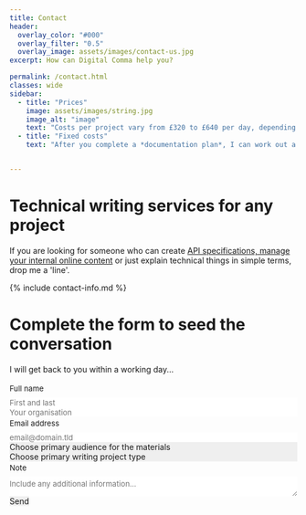```yaml
---
title: Contact
header:
  overlay_color: "#000"
  overlay_filter: "0.5"
  overlay_image: assets/images/contact-us.jpg
excerpt: How can Digital Comma help you?

permalink: /contact.html
classes: wide
sidebar:
  - title: "Prices"
    image: assets/images/string.jpg
    image_alt: "image"
    text: "Costs per project vary from £320 to £640 per day, depending upon the length and complexity of the work."
  - title: "Fixed costs"
    text: "After you complete a *documentation plan*, I can work out a fixed cost (if that's of interest)."


---
```


# Technical writing services for any project

If you are looking for someone who can create [API specifications, manage your internal online content](services.md) or just explain technical things in simple terms, drop me a 'line'.

{% include contact-info.md %}

# Complete the form to seed the conversation

I will get back to you within a working day...

        
<form id="fs-frm" name="registration-form" accept-charset="utf-8" action="https://formspree.io/f/maylgrye" method="post">
  <fieldset id="fs-frm-inputs">
    <label for="full-name">Full name</label>
    <input type="text" name="name" id="full-name" placeholder="First and last" required="">
    <input type="text" name="org" id="organisation" placeholder="Your organisation" required="">
    <label for="email-address">Email address</label>
    <input type="email" name="_replyto" id="email-address" placeholder="email@domain.tld" required="true">
    <select name="audience" required="">
      <option value="Select" selected="" disabled="">Choose primary audience for the materials</option>
      <option value="Leader">Business leaders (managers)</option>
      <option value="Engineer">Engineers</option>
      <option value="Student">Students</option>
      <option value="Investors">Investors</option>
      <option value="All">Everybody</option>
      <option value="Other">Other</option>
    </select>
    <select name="type" required="">
      <option value="Select" selected="" disabled="">Choose primary writing project type</option>
      <option value="API">API documentation (Open API/Swagger, AsyncAPI, JSON schemas, REST, native) specification</option>
      <option value="Report">Business report</option>
      <option value="Install">Installation/setup instructions</option>
      <option value="InternalComms">Internal communications</option>
      <option value="Intranet">Internal web-based documentation (intranet/knowledge base/heal centre)</option>
      <option value="">Internal communications</option>
      <option value="CMS">Intranet/CMS support</option>
      <option value="Help">Online help</option>
      <option value="Reference">Reference guide</option>
      <option value="SLA">Service contracts/service level agreements</option>
      <option value="Service">Service instructions</option>
      <option value="Marketing">Technical marketing materials</option>        
      <option value="Train">Training document/module</option>
      <option value="Module">Training module</option>
      <option value="User">UX documentation</option>
      <option value="Web">Web-based (public) documentation</option>
      <option value="Other">Other...</option>
    </select>
    <label for="note">Note</label>
    <textarea rows="2" name="note" id="note" placeholder="Include any additional information..."></textarea>
    <input type="hidden" name="_subject" id="email-subject" value="Send message">
  </fieldset>
  <input type="submit" value="Send">
</form><style>/* reset */
#fs-frm input,
#fs-frm select,
#fs-frm textarea,
#fs-frm fieldset,
#fs-frm optgroup,
#fs-frm label,
#fs-frm #card-element:disabled {
  font-family: inherit;
  font-size: 100%;
  color: inherit;
  border: none;
  border-radius: 0;
  display: block;
  width: 100%;
  padding: 0;
  margin: 0;
  -webkit-appearance: none;
  -moz-appearance: none;
}
#fs-frm label,
#fs-frm legend,
#fs-frm ::placeholder {
  font-size: .825rem;
  margin-bottom: .5rem;
  padding-top: .2rem;
  display: flex;
  align-items: baseline;
}

/* border, padding, margin, width */
#fs-frm input,
#fs-frm select,
#fs-frm textarea,
#fs-frm #card-element {
  border: 1px solid rgba(0,0,0,0.2);
  background-color: rgba(255,255,255,0.9);
  padding: .75em 1rem;
  margin-bottom: 1.5rem;
}
#fs-frm input:focus,
#fs-frm select:focus,
#fs-frm textarea:focus {
  background-color: white;
  outline-style: solid;
  outline-width: thin;
  outline-color: gray;
  outline-offset: -1px;
}
#fs-frm [type="text"],
#fs-frm [type="email"] {
  width: 100%;
}
#fs-frm [type="button"],
#fs-frm [type="submit"],
#fs-frm [type="reset"] {
  width: auto;
  cursor: pointer;
  -webkit-appearance: button;
  -moz-appearance: button;
  appearance: button;
}
#fs-frm [type="button"]:focus,
#fs-frm [type="submit"]:focus,
#fs-frm [type="reset"]:focus {
  outline: none;
}
#fs-frm [type="submit"],
#fs-frm [type="reset"] {
  margin-bottom: 0;
}
#fs-frm select {
  text-transform: none;
}

#fs-frm [type="checkbox"] {
  -webkit-appearance: checkbox;
  -moz-appearance: checkbox;
  appearance: checkbox;
  display: inline-block;
  width: auto;
  margin: 0 .5em 0 0 !important;
}

#fs-frm [type="radio"] {
  -webkit-appearance: radio;
  -moz-appearance: radio;
  appearance: radio;
}

/* address, locale */
#fs-frm fieldset.locale input[name="city"],
#fs-frm fieldset.locale select[name="state"],
#fs-frm fieldset.locale input[name="postal-code"] {
  display: inline;
}
#fs-frm fieldset.locale input[name="city"] {
  width: 52%;
}
#fs-frm fieldset.locale select[name="state"],
#fs-frm fieldset.locale input[name="postal-code"] {
  width: 20%;
}
#fs-frm fieldset.locale input[name="city"],
#fs-frm fieldset.locale select[name="state"] {
  margin-right: 3%;
}
</style>
        